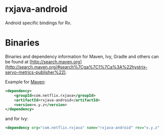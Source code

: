 # rxjava-android

Android specific bindings for Rx.

# Binaries

Binaries and dependency information for Maven, Ivy, Gradle and others can be found at [http://search.maven.org](http://search.maven.org/#search%7Cga%7C1%7Ca%3A%22hystrix-servo-metrics-publisher%22).

Example for [Maven](http://search.maven.org/#search%7Cga%7C1%7Ca%3A%22rxjava-android%22):

```xml
<dependency>
    <groupId>com.netflix.rxjava</groupId>
    <artifactId>rxjava-android</artifactId>
    <version>x.y.z</version>
</dependency>
```

and for Ivy:

```xml
<dependency org="com.netflix.rxjava" name="rxjava-android" rev="x.y.z" />
```

